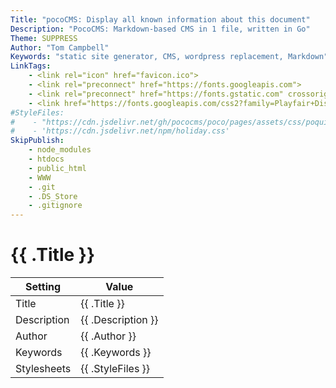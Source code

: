 ```yaml
---
Title: "pocoCMS: Display all known information about this document"
Description: "PocoCMS: Markdown-based CMS in 1 file, written in Go"
Theme: SUPPRESS
Author: "Tom Campbell"
Keywords: "static site generator, CMS, wordpress replacement, Markdown"
LinkTags:
    - <link rel="icon" href="favicon.ico">
    - <link rel="preconnect" href="https://fonts.googleapis.com">
    - <link rel="preconnect" href="https://fonts.gstatic.com" crossorigin>
    - <link href="https://fonts.googleapis.com/css2?family=Playfair+Display:wght@700&display=swap" rel="stylesheet">
#StyleFiles: 
#    - "https://cdn.jsdelivr.net/gh/pococms/poco/pages/assets/css/poquito.css"
#    - 'https://cdn.jsdelivr.net/npm/holiday.css'
SkipPublish:
    - node_modules
    - htdocs
    - public_html
    - WWW
    - .git
    - .DS_Store
    - .gitignore
---
```

# {{ .Title }}

| Setting               | Value                      |
| --------------------- | -------------------------- |
| Title                 | {{ .Title }}               |
| Description           | {{ .Description }}         |
| Author                | {{ .Author }}              |
| Keywords              | {{ .Keywords }}            |
| Stylesheets           | {{ .StyleFiles }}          |
